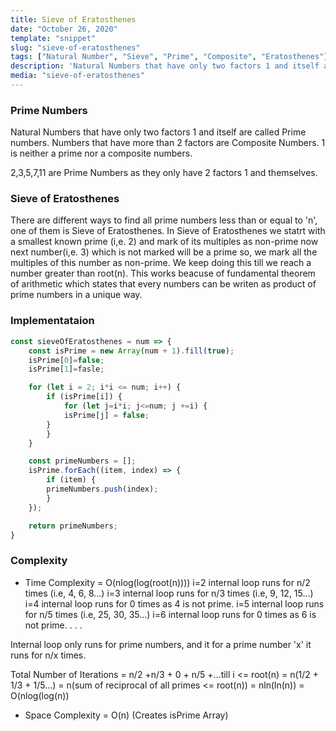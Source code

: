 ```yaml
---
title: Sieve of Eratosthenes
date: "October 26, 2020"
template: "snippet"
slug: "sieve-of-eratosthenes"
tags: ["Natural Number", "Sieve", "Prime", "Composite", "Eratosthenes"]
description: 'Natural Numbers that have only two factors 1 and itself are called Prime numbers. Numbers that have more than 2 factors are Composite Numbers.'
media: "sieve-of-eratosthenes"
---
```


### Prime Numbers
Natural Numbers that have only two factors 1 and itself are called Prime numbers. Numbers that have more than 2 factors are Composite Numbers. 1 is neither a prime nor a composite numbers.

2,3,5,7,11 are Prime Numbers as they only have 2 factors 1 and themselves.

### Sieve of Eratosthenes
There are different ways to find all prime numbers less than or equal to 'n', one of them is Sieve of Eratosthenes. In Sieve of Eratosthenes we statrt with a smallest known prime (i,e. 2) and mark of its multiples as non-prime now next number(i,e. 3) which is not marked will be a prime so, we mark all the multiples of this number as non-prime. We keep doing this till we reach a number greater than root(n). This works beacuse of fundamental theorem of arithmetic which states that every numbers can be writen as product of prime numbers in a unique way.

### Implementataion
```JavaScript
const sieveOfEratosthenes = num => {
    const isPrime = new Array(num + 1).fill(true);
    isPrime[0]=false;
    isPrime[1]=fasle;

    for (let i = 2; i*i <= num; i++) {
        if (isPrime[i]) {
       	    for (let j=i*i; j<=num; j +=i) {
	        isPrime[j] = false;
	    }
        }
    }

    const primeNumbers = [];
    isPrime.forEach((item, index) => {
        if (item) {
	    primeNumbers.push(index);
        }
    });

    return primeNumbers;
}
```
### Complexity
- Time Complexity = O(nlog(log(root(n))))
i=2 internal loop runs for n/2 times (i.e, 4, 6, 8...)
i=3 internal loop runs for n/3 times (i.e, 9, 12, 15...)
i=4 internal loop runs for 0 times as 4 is not prime.
i=5 internal loop runs for n/5 times (i.e, 25, 30, 35...)
i=6 internal loop runs for 0 times as 6 is not prime.
.
.
.

Internal loop only runs for prime numbers, and it for a prime number 'x' it runs for n/x times.

Total Number of Iterations = n/2 +n/3 + 0 + n/5 +...till i <= root(n)
= n(1/2 + 1/3 + 1/5...) = n(sum of reciprocal of all primes <= root(n))
= nln(ln(n)) = O(nlog(log(n))

- Space Complexity = O(n) (Creates isPrime Array)




